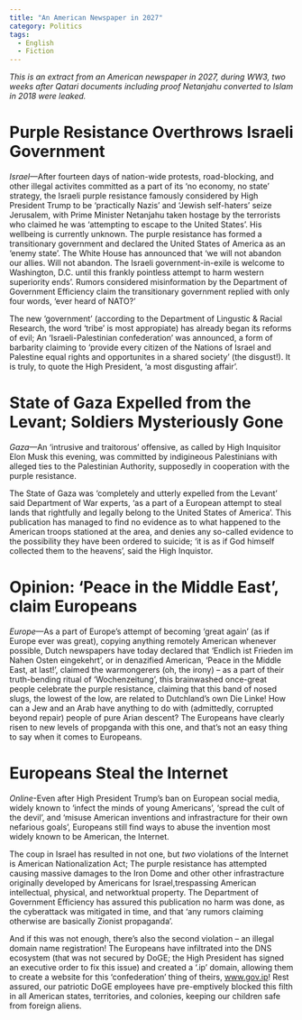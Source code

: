 ```yaml
---
title: "An American Newspaper in 2027"
category: Politics
tags:
  - English
  - Fiction
---
```


*This is an extract from an American newspaper in 2027, during WW3, two weeks after Qatari documents including proof Netanjahu converted to Islam in 2018 were leaked.*

# Purple Resistance Overthrows Israeli Government
*Israel*—After fourteen days of nation-wide protests, road-blocking, and other illegal activites committed as a part of its ‘no economy, no state’ strategy,
the Israeli purple resistance famously considered by High President Trump to be ‘practically Nazis’ and ‘Jewish self-haters’ seize Jerusalem,
with Prime Minister Netanjahu taken hostage by the terrorists who claimed he was ‘attempting to escape to the United States’.
His wellbeing is currently unknown. The purple resistance has formed a transitionary government and declared the United States of America as an ‘enemy state’.
The White House has announced that ‘we will not abandon our allies. Will not abandon.
The Israeli government-in-exile is welcome to Washington, D.C. until this frankly pointless attempt to harm western superiority ends’.
Rumors considered misinformation by the Department of Government Efficiency claim the transitionary government replied with only four words, ‘ever heard of NATO?’

The new ‘government’ (according to the Department of Lingustic & Racial Research, the word ‘tribe’ is most appropiate) has already began its reforms of evil;
An ‘Israeli-Palestinian confederation’ was announced, a form of barbarity claiming to ‘provide every citizen of the Nations of Israel and Palestine equal rights and opportunites in a shared society’
(the disgust!). It is truly, to quote the High President, ‘a most disgusting affair’.

# State of Gaza Expelled from the Levant; Soldiers Mysteriously Gone
*Gaza*—An ‘intrusive and traitorous’ offensive, as called by High Inquisitor Elon Musk this evening,
was committed by indigineous Palestinians with alleged ties to the Palestinian Authority,
supposedly in cooperation with the purple resistance.

The State of Gaza was ‘completely and utterly expelled from the Levant’ said Department of War experts,
‘as a part of a European attempt to steal lands that rightfully and legally belong to the United States of America’.
This publication has managed to find no evidence as to what happened to the American troops stationed at the area,
and denies any so-called evidence to the possibility they have been ordered to suicide;
‘it is as if God himself collected them to the heavens’, said the High Inquistor.

# Opinion: ‘Peace in the Middle East’, claim Europeans
*Europe*—As a part of Europe’s attempt of becoming ‘great again’ (as if Europe ever was great),
copying anything remotely American whenever possible,
Dutch newspapers have today declared that ‘Endlich ist Frieden im Nahen Osten eingekehrt’,
or in denazified American, ‘Peace in the Middle East, at last!’,
claimed the warmongerers (oh, the irony) – as a part of their truth-bending ritual of ‘Wochenzeitung’,
this brainwashed once-great people celebrate the purple resistance,
claiming that this band of nosed slugs, the lowest of the low, are related to Dutchland’s own Die Linke!
How can a Jew and an Arab have anything to do with (admittedly, corrupted beyond repair) people of pure Arian descent?
The Europeans have clearly risen to new levels of propganda with this one, and that’s not an easy thing to say when it comes to Europeans.

# Europeans Steal the Internet
*Online*-Even after High President Trump’s ban on European social media,
widely known to ‘infect the minds of young Americans’, ‘spread the cult of the devil’, and
‘misuse American inventions and infrastracture for their own nefarious goals’,
Europeans still find ways to abuse the invention most widely known to be American, the Internet.

The coup in Israel has resulted in not one, but *two* violations of the Internet is American Nationalization Act;
The purple resistance has attempted causing massive damages to the Iron Dome and other other infrastracture originally developed by Americans for Israel,trespassing American intellectual, physical, and networktual property.
The Department of Government Efficiency has assured this publication no harm was done, as the cyberattack was mitigated in time,
and that ‘any rumors claiming otherwise are basically Zionist propaganda’.

And if this was not enough, there’s also the second violation – an illegal domain name registration!
The Europeans have infiltrated into the DNS ecosystem (that was not secured by DoGE; the High President has signed an executive order to fix this issue) and created a ‘.ip’ domain,
allowing them to create a website for this ‘confederation’ thing of theirs, www.gov.ip!
Rest assured, our patriotic DoGE employees have pre-emptively blocked this filth in all American states, territories, and colonies, keeping our children safe from foreign aliens.
